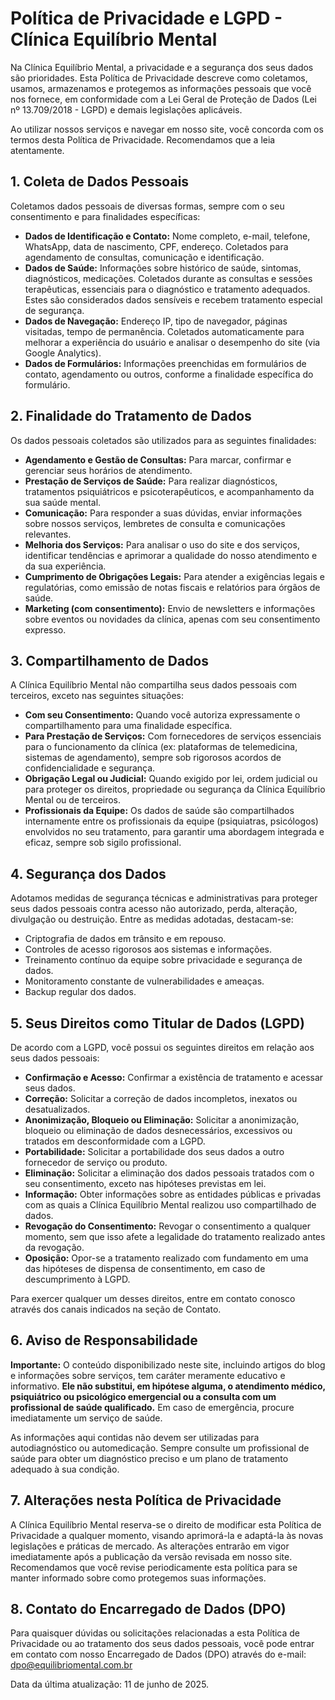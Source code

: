 
# Política de Privacidade e LGPD - Clínica Equilíbrio Mental

Na Clínica Equilíbrio Mental, a privacidade e a segurança dos seus dados são prioridades. Esta Política de Privacidade descreve como coletamos, usamos, armazenamos e protegemos as informações pessoais que você nos fornece, em conformidade com a Lei Geral de Proteção de Dados (Lei nº 13.709/2018 - LGPD) e demais legislações aplicáveis.

Ao utilizar nossos serviços e navegar em nosso site, você concorda com os termos desta Política de Privacidade. Recomendamos que a leia atentamente.

## 1. Coleta de Dados Pessoais

Coletamos dados pessoais de diversas formas, sempre com o seu consentimento e para finalidades específicas:

*   **Dados de Identificação e Contato:** Nome completo, e-mail, telefone, WhatsApp, data de nascimento, CPF, endereço. Coletados para agendamento de consultas, comunicação e identificação.
*   **Dados de Saúde:** Informações sobre histórico de saúde, sintomas, diagnósticos, medicações. Coletados durante as consultas e sessões terapêuticas, essenciais para o diagnóstico e tratamento adequados. Estes são considerados dados sensíveis e recebem tratamento especial de segurança.
*   **Dados de Navegação:** Endereço IP, tipo de navegador, páginas visitadas, tempo de permanência. Coletados automaticamente para melhorar a experiência do usuário e analisar o desempenho do site (via Google Analytics).
*   **Dados de Formulários:** Informações preenchidas em formulários de contato, agendamento ou outros, conforme a finalidade específica do formulário.

## 2. Finalidade do Tratamento de Dados

Os dados pessoais coletados são utilizados para as seguintes finalidades:

*   **Agendamento e Gestão de Consultas:** Para marcar, confirmar e gerenciar seus horários de atendimento.
*   **Prestação de Serviços de Saúde:** Para realizar diagnósticos, tratamentos psiquiátricos e psicoterapêuticos, e acompanhamento da sua saúde mental.
*   **Comunicação:** Para responder a suas dúvidas, enviar informações sobre nossos serviços, lembretes de consulta e comunicações relevantes.
*   **Melhoria dos Serviços:** Para analisar o uso do site e dos serviços, identificar tendências e aprimorar a qualidade do nosso atendimento e da sua experiência.
*   **Cumprimento de Obrigações Legais:** Para atender a exigências legais e regulatórias, como emissão de notas fiscais e relatórios para órgãos de saúde.
*   **Marketing (com consentimento):** Envio de newsletters e informações sobre eventos ou novidades da clínica, apenas com seu consentimento expresso.

## 3. Compartilhamento de Dados

A Clínica Equilíbrio Mental não compartilha seus dados pessoais com terceiros, exceto nas seguintes situações:

*   **Com seu Consentimento:** Quando você autoriza expressamente o compartilhamento para uma finalidade específica.
*   **Para Prestação de Serviços:** Com fornecedores de serviços essenciais para o funcionamento da clínica (ex: plataformas de telemedicina, sistemas de agendamento), sempre sob rigorosos acordos de confidencialidade e segurança.
*   **Obrigação Legal ou Judicial:** Quando exigido por lei, ordem judicial ou para proteger os direitos, propriedade ou segurança da Clínica Equilíbrio Mental ou de terceiros.
*   **Profissionais da Equipe:** Os dados de saúde são compartilhados internamente entre os profissionais da equipe (psiquiatras, psicólogos) envolvidos no seu tratamento, para garantir uma abordagem integrada e eficaz, sempre sob sigilo profissional.

## 4. Segurança dos Dados

Adotamos medidas de segurança técnicas e administrativas para proteger seus dados pessoais contra acesso não autorizado, perda, alteração, divulgação ou destruição. Entre as medidas adotadas, destacam-se:

*   Criptografia de dados em trânsito e em repouso.
*   Controles de acesso rigorosos aos sistemas e informações.
*   Treinamento contínuo da equipe sobre privacidade e segurança de dados.
*   Monitoramento constante de vulnerabilidades e ameaças.
*   Backup regular dos dados.

## 5. Seus Direitos como Titular de Dados (LGPD)

De acordo com a LGPD, você possui os seguintes direitos em relação aos seus dados pessoais:

*   **Confirmação e Acesso:** Confirmar a existência de tratamento e acessar seus dados.
*   **Correção:** Solicitar a correção de dados incompletos, inexatos ou desatualizados.
*   **Anonimização, Bloqueio ou Eliminação:** Solicitar a anonimização, bloqueio ou eliminação de dados desnecessários, excessivos ou tratados em desconformidade com a LGPD.
*   **Portabilidade:** Solicitar a portabilidade dos seus dados a outro fornecedor de serviço ou produto.
*   **Eliminação:** Solicitar a eliminação dos dados pessoais tratados com o seu consentimento, exceto nas hipóteses previstas em lei.
*   **Informação:** Obter informações sobre as entidades públicas e privadas com as quais a Clínica Equilíbrio Mental realizou uso compartilhado de dados.
*   **Revogação do Consentimento:** Revogar o consentimento a qualquer momento, sem que isso afete a legalidade do tratamento realizado antes da revogação.
*   **Oposição:** Opor-se a tratamento realizado com fundamento em uma das hipóteses de dispensa de consentimento, em caso de descumprimento à LGPD.

Para exercer qualquer um desses direitos, entre em contato conosco através dos canais indicados na seção de Contato.

## 6. Aviso de Responsabilidade

**Importante:** O conteúdo disponibilizado neste site, incluindo artigos do blog e informações sobre serviços, tem caráter meramente educativo e informativo. **Ele não substitui, em hipótese alguma, o atendimento médico, psiquiátrico ou psicológico emergencial ou a consulta com um profissional de saúde qualificado.** Em caso de emergência, procure imediatamente um serviço de saúde.

As informações aqui contidas não devem ser utilizadas para autodiagnóstico ou automedicação. Sempre consulte um profissional de saúde para obter um diagnóstico preciso e um plano de tratamento adequado à sua condição.

## 7. Alterações nesta Política de Privacidade

A Clínica Equilíbrio Mental reserva-se o direito de modificar esta Política de Privacidade a qualquer momento, visando aprimorá-la e adaptá-la às novas legislações e práticas de mercado. As alterações entrarão em vigor imediatamente após a publicação da versão revisada em nosso site. Recomendamos que você revise periodicamente esta política para se manter informado sobre como protegemos suas informações.

## 8. Contato do Encarregado de Dados (DPO)

Para quaisquer dúvidas ou solicitações relacionadas a esta Política de Privacidade ou ao tratamento dos seus dados pessoais, você pode entrar em contato com nosso Encarregado de Dados (DPO) através do e-mail: dpo@equilibriomental.com.br

Data da última atualização: 11 de junho de 2025.

